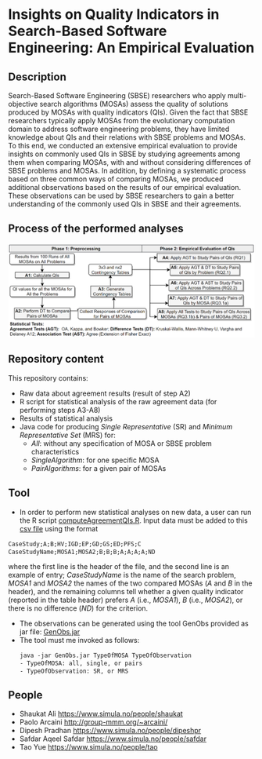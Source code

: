 # Insights on Quality Indicators in Search-Based Software Engineering: An Empirical Evaluation

## Description
Search-Based Software Engineering (SBSE) researchers who apply multi-objective search algorithms (MOSAs) assess the quality of solutions produced by MOSAs with quality indicators (QIs). Given the fact that SBSE researchers typically apply MOSAs from the evolutionary computation domain to address software engineering problems, they have limited knowledge about QIs and their relations with SBSE problems and MOSAs. To this end, we conducted an extensive empirical evaluation to provide insights on commonly used QIs in SBSE by studying agreements among them when comparing MOSAs, with and without considering differences of SBSE problems and MOSAs. In addition, by defining a systematic process based on three common ways of comparing MOSAs, we produced additional observations based on the results of our empirical evaluation. These observations can be used by SBSE researchers to gain a better understanding of the commonly used QIs in SBSE and their agreements.

## Process of the performed analyses
![Process](https://github.com/ERATOMMSD/QIsAgreementMOSAs/blob/master/statisticalTests/StatTestsProcess.png)

## Repository content
This repository contains: 
* Raw data about agreement results (result of step A2)
* R script for statistical analysis of the raw agreement data (for performing steps A3-A8)
* Results of statistical analysis
* Java code for producing *Single Representative* (SR) and *Minimum Representative Set* (MRS) for:
  * *All*: without any specification of MOSA or SBSE problem characteristics
  * *SingleAlgorithm*: for one specific MOSA
  * *PairAlgorithms*: for a given pair of MOSAs
  
## Tool
* In order to perform new statistical analyses on new data, a user can run the R script [computeAgreementQIs.R](https://github.com/ERATOMMSD/QIsAgreementMOSAs/blob/master/statisticalTests/computeAgreementQIs.R). Input data must be added to this 
[csv file](https://github.com/ERATOMMSD/QIsAgreementMOSAs/blob/master/statisticalTests/inputData/inputData.csv) using the format
```
CaseStudy;A;B;HV;IGD;EP;GD;GS;ED;PFS;C
CaseStudyName;MOSA1;MOSA2;B;B;B;A;A;A;A;ND
```
where the first line is the header of the file, and the second line is an example of entry; *CaseStudyName* is the name of the search problem, *MOSA1* and *MOSA2* the names of the two compared MOSAs (*A* and *B* in the header), and the remaining columns tell whether a given quality indicator (reported in the table header) prefers *A* (i.e., *MOSA1*), *B* (i.e., *MOSA2*), or there is no difference (*ND*) for the criterion. 

* The observations can be generated using the tool GenObs provided as jar file: [GenObs.jar](https://github.com/ERATOMMSD/QIsAgreementMOSAs/blob/master/code/generatorReprSets/GenObs.jar?raw=true)
 * The tool must me invoked as follows:
   ```
   java -jar GenObs.jar TypeOfMOSA TypeOfObservation
   - TypeOfMOSA: all, single, or pairs
   - TypeOfObservation: SR, or MRS
   ```

## People
* Shaukat Ali https://www.simula.no/people/shaukat
* Paolo Arcaini http://group-mmm.org/~arcaini/
* Dipesh Pradhan https://www.simula.no/people/dipeshpr
* Safdar Aqeel Safdar https://www.simula.no/people/safdar
* Tao Yue https://www.simula.no/people/tao
